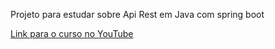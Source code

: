 Projeto para estudar sobre Api Rest em Java com spring boot
 
 [Link para o curso no YouTube](https://www.youtube.com/watch?v=bpBRFNKg8k4&list=PL8iIphQOyG-D2FP9wkg12AavzmVRWEcnJ)
